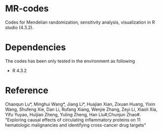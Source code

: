 # MR-codes
Codes for Mendelian randomization, sensitivity analysis, visualization in R studio (4.3.2).

# Dependencies
The codes has been only tested in the environment as following
- R 4.3.2

# Reference
Chaoqun Lu*, Minghui Wang*, Jiang Li*, Huajian Xian, Zixuan Huang, Yixin Wang, Shufeng Xie, Dan Li, Rufang Xiang, Wenjie Zhang, Zeyi Li, Xiaoli Xia, Yifu Yuyao, Huijian Zheng, Yuling Zheng, Han Liu#,Chunjun Zhao#. "Exploring causal effects of circulating inflammatory proteins on 11 hematologic malignancies and identifying cross-cancer drug targets"
